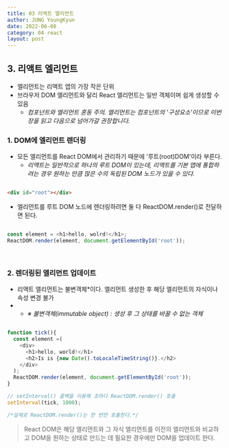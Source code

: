 ```yaml
---
title: 03 리액트 엘리먼트
author: JUNG YoungKyun
date: 2022-06-08
category: 04 react
layout: post
---
```


## **3. 리액트 엘리먼트**

- 엘리먼트는 리액트 앱의 가장 작은 단위
- 브라우저 DOM 엘리먼트와 달리 React 엘리먼트는 일반 객체이며 쉽게 생성할 수 있음
  - *컴포넌트와 엘리먼트 혼동 주의. 엘리먼트는 컴포넌트의 '구성요소'이므로 이번 장을 읽고 다음으로 넘어가갈 권장합니다.*

### **1. DOM에 엘리먼트 렌더링**
- 모든 엘리먼트를 React DOM에서 관리하기 때문에 '루트(root)DOM'이라 부른다.
  - *리액트는 일반적으로 하나의 루트 DOM이 있는데, 리액트를 기본 앱에 통합하려는 경우 원하는 만큼 많은 수의 독립된 DOM 노드가 있을 수 있다.*

```html

<div id="root"></div>

```

- 엘리먼트를 루트 DOM 노드에 렌더링하려면 둘 다 ReactDOM.render()로  전달하면 된다.

```javascript

const element = <h1>hello, wolrd!</h1>;
ReactDOM.render(element, document.getElementById('root'));

```

&nbsp;
### **2. 렌더링된 엘리먼트 업데이트**
- 리액트 앨리먼트는 불변객체*이다. 엘리먼트 생성한 후 해당 엘리먼트의 자식이나 속성 변경 불가
- 
  - *※ 불변객체(immutable object) : 생성 후 그 상태를 바꿀 수 없는 객체*

```javascript

function tick(){
  const element =(
    <div>
      <h1>hello, world!</h1>
      <h2>Is is {new Date().toLocaleTimeString()}.</h2>
    </div>
  );
  ReactDOM.render(element, document.getElementById('root'));
}

// setInterval() 콜백을 이용해 초마다 ReactDOM.render() 호출 
setInterval(tick, 1000);

/*실제로 ReactDOM.render()는 한 번만 호출한다.*/

```
> React DOM은 해당 엘리먼트와 그 자식 엘리먼트를 이전의 엘리먼트와 비교하고 DOM을 원하는 상태로 만드는 데 필요한 경우에만 DOM을 업데이트 한다.